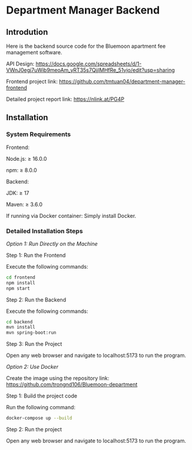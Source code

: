 # Department Manager Backend

## Introdution
Here is the backend source code for the Bluemoon apartment fee management software.

API Design: https://docs.google.com/spreadsheets/d/1-VWnJ0egj7uWib9meoAm_yRT35s7QjjlMHfRe_51vjo/edit?usp=sharing

Frontend project link: https://github.com/tmtuan04/department-manager-frontend

Detailed project report link: https://nlink.at/PG4P

## Installation
### System Requirements
Frontend:

Node.js: ≥ 16.0.0

npm: ≥ 8.0.0

Backend:

JDK: ≥ 17

Maven: ≥ 3.6.0

If running via Docker container: Simply install Docker.

### Detailed Installation Steps
*Option 1: Run Directly on the Machine*

Step 1: Run the Frontend

Execute the following commands:
```bash
cd frontend
npm install
npm start
```

Step 2: Run the Backend

Execute the following commands:
```bash
cd backend
mvn install
mvn spring-boot:run
```

Step 3: Run the Project

Open any web browser and navigate to localhost:5173 to run the program.

*Option 2: Use Docker*

Create the image using the repository link:
https://github.com/trongnd106/Bluemoon-department

Step 1: Build the project code

Run the following command:
```bash
docker-compose up --build
```

Step 2: Run the project

Open any web browser and navigate to localhost:5173 to run the program.
